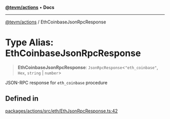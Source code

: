 [**@tevm/actions**](../README.md) • **Docs**

***

[@tevm/actions](../globals.md) / EthCoinbaseJsonRpcResponse

# Type Alias: EthCoinbaseJsonRpcResponse

> **EthCoinbaseJsonRpcResponse**: `JsonRpcResponse`\<`"eth_coinbase"`, `Hex`, `string` \| `number`\>

JSON-RPC response for `eth_coinbase` procedure

## Defined in

[packages/actions/src/eth/EthJsonRpcResponse.ts:42](https://github.com/evmts/tevm-monorepo/blob/main/packages/actions/src/eth/EthJsonRpcResponse.ts#L42)
